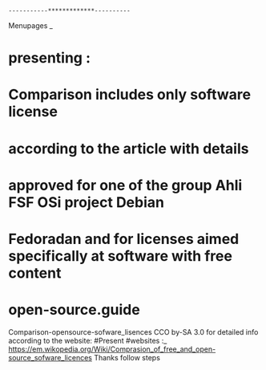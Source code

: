     -----------*************----------
 Menupages _
 # presenting :

 # Comparison includes only software license
 # according to the article with details 
 # approved for one of the group Ahli FSF OSi project Debian 
 # Fedoradan and for licenses aimed specifically at software with free content  
 # open-source.guide
  Comparison-opensource-sofware_lisences
  CCO by-SA 3.0 for detailed info according to the website:
 #Present
 #websites :_
  https://em.wikopedia.org/Wiki/Comprasion_of_free_and_open-source_sofware_licences
 Thanks follow steps
